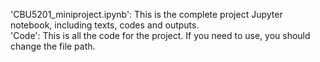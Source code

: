 'CBU5201_miniproject.ipynb': This is the complete project Jupyter notebook, including texts, codes and outputs.
<br>
'Code': This is all the code for the project. If you need to use, you should change the file path.
